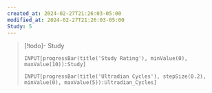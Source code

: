 ```yaml
---
created_at: 2024-02-27T21:26:03-05:00
modified_at: 2024-02-27T21:26:03-05:00
Study: 5
---
```


> [!todo]- Study
> ```meta-bind
>INPUT[progressBar(title('Study Rating'), minValue(0), maxValue(10)):Study]
>```
> ```meta-bind
>INPUT[progressBar(title('Ultradian Cycles'), stepSize(0.2), minValue(0), maxValue(5)):Ultradian_Cycles]
>```